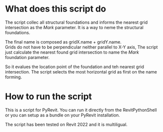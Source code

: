# What does this script do  
The script collec all structural foundations and informs the nearest grid intersection as the _Mark_ parameter. It  is a way to neme the structural foundations.  

The final name is composed as gridX.name + gridY.name.  
Grids do not have to be perpendicular neither parallel to X-Y axis, The script just calculate the nearest found grid intersection to name the _Mark_ foundation parameter.  

So it evalues the location point of the foundation and teh nearest grid intersection. The script selects the most horizontal grid as first on the name forming.  

# How to run the script  
This is a script for PyRevit. You can run it directly from the RevitPythonShell or you can setup as a bundle on your PyRevit installation.  

The script has been tested on Revit 2022 and it is multiligual.  